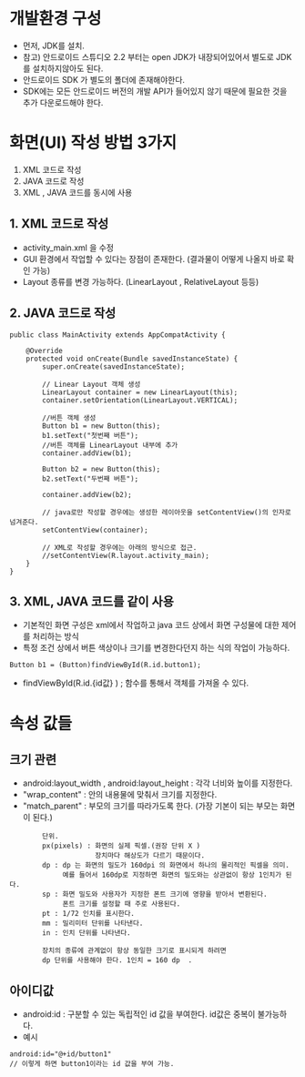 # 개발환경 구성
- 먼저, JDK를 설치. 
- 참고) 안드로이드 스튜디오 2.2 부터는 open JDK가 내장되어있어서 별도로 JDK를 설치하지않아도 된다.
- 안드로이드 SDK 가 별도의 폴더에 존재해야한다.
- SDK에는 모든 안드로이드 버전의 개발 API가 들어있지 않기 때문에 필요한 것을 추가 다운로드해야 한다. 

# 화면(UI) 작성 방법 3가지 
1) XML 코드로 작성
2) JAVA 코드로 작성
3) XML , JAVA 코드를 동시에 사용 

## 1. XML 코드로 작성
- activity_main.xml 을 수정 
- GUI 환경에서 작업할 수 있다는 장점이 존재한다. (결과물이 어떻게 나올지 바로 확인 가능)
- Layout 종류를 변경 가능하다. (LinearLayout , RelativeLayout 등등) 

## 2. JAVA 코드로 작성
```
public class MainActivity extends AppCompatActivity {

    @Override
    protected void onCreate(Bundle savedInstanceState) {
        super.onCreate(savedInstanceState);

        // Linear Layout 객체 생성
        LinearLayout container = new LinearLayout(this);
        container.setOrientation(LinearLayout.VERTICAL);

        //버튼 객체 생성
        Button b1 = new Button(this);
        b1.setText("첫번째 버튼");
        //버튼 객체를 LinearLayout 내부에 추가
        container.addView(b1);

        Button b2 = new Button(this);
        b2.setText("두번째 버튼");

        container.addView(b2);

        // java로만 작성할 경우에는 생성한 레이아웃을 setContentView()의 인자로 넘겨준다. 
        setContentView(container);
        
        // XML로 작성할 경우에는 아래의 방식으로 접근.
        //setContentView(R.layout.activity_main); 
    }
}
```

## 3. XML, JAVA 코드를 같이 사용
- 기본적인 화면 구성은 xml에서 작업하고 java 코드 상에서 화면 구성물에 대한 제어를 처리하는 방식
- 특정 조건 상에서 버튼 색상이나 크기를 변경한다던지 하는 식의 작업이 가능하다. 
```
Button b1 = (Button)findViewById(R.id.button1);
```
- findViewById(R.id.{id값} ) ; 함수를 통해서 객체를 가져올 수 있다. 

# 속성 값들 
## 크기 관련
- android:layout_width , android:layout_height : 각각 너비와 높이를 지정한다.
- "wrap_content" : 안의 내용물에 맞춰서 크기를 지정한다.
- "match_parent" : 부모의 크기를 따라가도록 한다. (가장 기본이 되는 부모는 화면이 된다.) 

```
        단위.
        px(pixels) : 화면의 실제 픽셀.(권장 단위 X )
                     장치마다 해상도가 다르기 때문이다. 
        dp : dp 는 화면의 밀도가 160dpi 의 화면에서 하나의 물리적인 픽셀을 의미.
             예를 들어서 160dp로 지정하면 화면의 밀도와는 상관없이 항상 1인치가 된다. 
        sp : 화면 밀도와 사용자가 지정한 폰트 크기에 영향을 받아서 변환된다. 
             폰트 크기를 설정할 때 주로 사용된다. 
        pt : 1/72 인치를 표시한다. 
        mm : 밀리미터 단위를 나타낸다.
        in : 인치 단위를 나타낸다. 
        
        장치의 종류에 관계없이 항상 동일한 크기로 표시되게 하려면
        dp 단위를 사용해야 한다. 1인치 = 160 dp  .  
 ```

## 아이디값 
- android:id : 구분할 수 있는 독립적인 id 값을 부여한다. id값은 중복이 불가능하다.
- 예시
```
android:id="@+id/button1" 
// 이렇게 하면 button1이라는 id 값을 부여 가능. 
```
